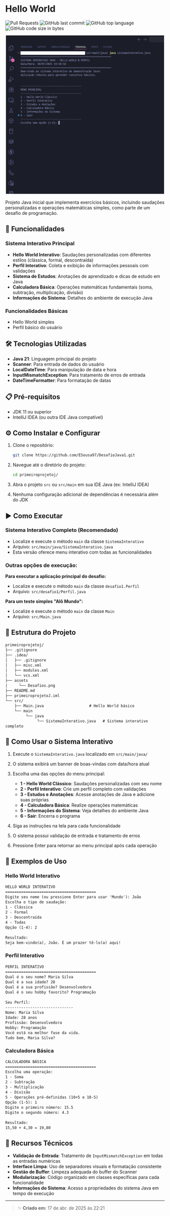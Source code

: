 # Hello World

![Pull Requests](https://img.shields.io/github/issues-pr/ESousa97/DesafioJava1?style=for-the-badge)
![GitHub last commit](https://img.shields.io/github/last-commit/ESousa97/DesafioJava1?style=for-the-badge)
![GitHub top language](https://img.shields.io/github/languages/top/ESousa97/DesafioJava1?style=for-the-badge)
![GitHub code size in bytes](https://img.shields.io/github/languages/code-size/ESousa97/DesafioJava1?style=for-the-badge)

<div align="center">

![Imagem do Projeto](/assets/Desafios.png)

</div>

Projeto Java inicial que implementa exercícios básicos, incluindo saudações personalizadas e operações matemáticas simples, como parte de um desafio de programação.

## 🚀 Funcionalidades

### Sistema Interativo Principal
- **Hello World Interativo**: Saudações personalizadas com diferentes estilos (clássica, formal, descontraída)
- **Perfil Interativo**: Coleta e exibição de informações pessoais com validações
- **Sistema de Estudos**: Anotações de aprendizado e dicas de estudo em Java
- **Calculadora Básica**: Operações matemáticas fundamentais (soma, subtração, multiplicação, divisão)
- **Informações do Sistema**: Detalhes do ambiente de execução Java

### Funcionalidades Básicas
- Hello World simples
- Perfil básico do usuário

## 🛠️ Tecnologias Utilizadas

- **Java 21**: Linguagem principal do projeto
- **Scanner**: Para entrada de dados do usuário
- **LocalDateTime**: Para manipulação de data e hora
- **InputMismatchException**: Para tratamento de erros de entrada
- **DateTimeFormatter**: Para formatação de datas

## 📋 Pré-requisitos

- JDK 11 ou superior
- IntelliJ IDEA (ou outra IDE Java compatível)

## ⚙️ Como Instalar e Configurar

1. Clone o repositório:
   ```bash
   git clone https://github.com/ESousa97/DesafioJava1.git
   ```

2. Navegue até o diretório do projeto:
   ```bash
   cd primeiroprojetoj/
   ```

3. Abra o projeto `src` ou `src/main` em sua IDE Java (ex: IntelliJ IDEA)

4. Nenhuma configuração adicional de dependências é necessária além do JDK

## ▶️ Como Executar

### Sistema Interativo Completo (Recomendado)
- Localize e execute o método `main` da classe `SistemaInterativo`
- Arquivo: `src/main/java/SistemaInterativo.java`
- Esta versão oferece menu interativo com todas as funcionalidades

### Outras opções de execução:

**Para executar a aplicação principal do desafio:**
- Localize e execute o método `main` da classe `desafio1.Perfil` 
- Arquivo: `src/desafio1/Perfil.java`

**Para um teste simples "Alô Mundo":**
- Localize e execute o método `main` da classe `Main` 
- Arquivo: `src/Main.java`

## 📖 Estrutura do Projeto

```
primeiroprojetoj/
├── .gitignore
├── .idea/
│   ├── .gitignore
│   ├── misc.xml
│   ├── modules.xml
│   └── vcs.xml
├── assets
|     └── Desafios.png
├── README.md
├── primeiroprojetoJ.iml
└── src/
    ├── Main.java                    # Hello World básico
    └── main
         └── java
              └── SistemaInterativo.java   # Sistema interativo completo
```

## 🎯 Como Usar o Sistema Interativo

1. Execute o `SistemaInterativo.java` localizado em `src/main/java/`
2. O sistema exibirá um banner de boas-vindas com data/hora atual
3. Escolha uma das opções do menu principal:
   - **1 - Hello World Clássico**: Saudações personalizadas com seu nome
   - **2 - Perfil Interativo**: Crie um perfil completo com validações
   - **3 - Estudos e Anotações**: Acesse anotações de Java e adicione suas próprias
   - **4 - Calculadora Básica**: Realize operações matemáticas
   - **5 - Informações do Sistema**: Veja detalhes do ambiente Java
   - **6 - Sair**: Encerra o programa

4. Siga as instruções na tela para cada funcionalidade
5. O sistema possui validação de entrada e tratamento de erros
6. Pressione Enter para retornar ao menu principal após cada operação

## 🎨 Exemplos de Uso

### Hello World Interativo
```
HELLO WORLD INTERATIVO
========================================
Digite seu nome (ou pressione Enter para usar 'Mundo'): João
Escolha o tipo de saudação:
1 - Clássica
2 - Formal
3 - Descontraída  
4 - Todas
Opção (1-4): 2

Resultado:
Seja bem-vindo(a), João. É um prazer tê-lo(a) aqui!
```

### Perfil Interativo
```
PERFIL INTERATIVO
========================================
Qual é o seu nome? Maria Silva
Qual é a sua idade? 28
Qual é a sua profissão? Desenvolvedora
Qual é o seu hobby favorito? Programação

Seu Perfil:
------------------------------
Nome: Maria Silva
Idade: 28 anos
Profissão: Desenvolvedora
Hobby: Programação
Você está na melhor fase da vida.
Tudo bem, Maria Silva?
```

### Calculadora Básica
```
CALCULADORA BÁSICA
========================================
Escolha uma operação:
1 - Soma
2 - Subtração
3 - Multiplicação
4 - Divisão
5 - Operações pré-definidas (10+5 e 10-5)
Opção (1-5): 1
Digite o primeiro número: 15.5
Digite o segundo número: 4.3

Resultado:
15,50 + 4,30 = 19,80
```

## 🔧 Recursos Técnicos

- **Validação de Entrada**: Tratamento de `InputMismatchException` em todas as entradas numéricas
- **Interface Limpa**: Uso de separadores visuais e formatação consistente
- **Gestão de Buffer**: Limpeza adequada do buffer do Scanner
- **Modularização**: Código organizado em classes específicas para cada funcionalidade
- **Informações do Sistema**: Acesso a propriedades do sistema Java em tempo de execução

---

> ✨ **Criado em:** 17 de abr. de 2025 às 22:21
